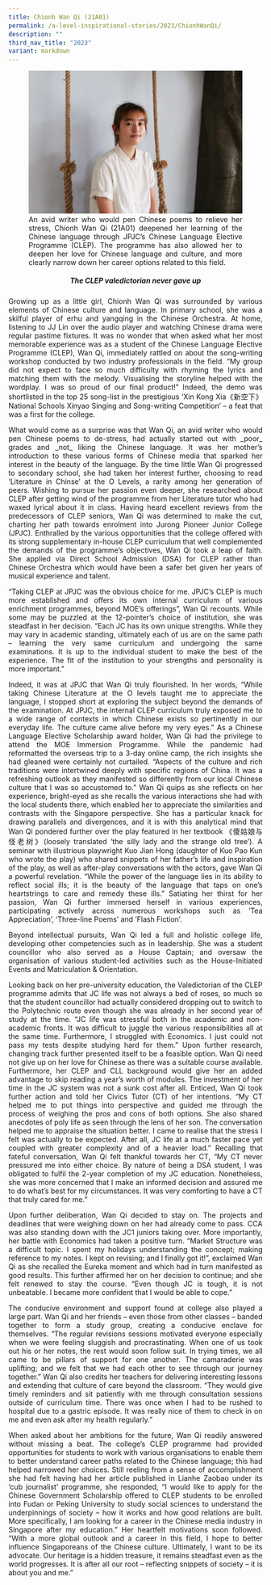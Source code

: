 ```yaml
---
title: Chionh Wan Qi (21A01)
permalink: /a-level-inspirational-stories/2023/ChionhWanQi/
description: ""
third_nav_title: "2023"
variant: markdown
---
```

<div align="justify">

<figure>
<img src="/images/Accomplishment/2023%20inspiring/6Chionh Wan Qi.jpg">
<figcaption> An avid writer who would pen Chinese poems to relieve her stress, Chionh Wan Qi (21A01) deepened her learning of the Chinese language through JPJC’s Chinese Language Elective Programme (CLEP). The programme has also allowed her to deepen her love for Chinese language and culture, and more clearly narrow down her career options related to this field.</figcaption></figure>

<center><h5>The CLEP valedictorian never gave up</h5></center>

<p>Growing up as a little girl, Chionh Wan Qi was surrounded by various elements of Chinese culture and language. In primary school, she was a skilful player of erhu and yangqing in the Chinese Orchestra. At home, listening to JJ Lin over the audio player and watching Chinese drama were regular pastime fixtures. It was no wonder that when asked what her most memorable experience was as a student of the Chinese Language Elective Programme (CLEP), Wan Qi, immediately rattled on about the song-writing workshop conducted by two industry professionals in the field. “My group did not expect to face so much difficulty with rhyming the lyrics and matching them with the melody. Visualising the storyline helped with the wordplay. I was so proud of our final product!” Indeed, the demo was shortlisted in the top 25 song-list in the prestigious ‘Xin Kong Xia《新空下》National Schools Xinyao Singing and Song-writing Competition’ – a feat that was a first for the college.</p>

<p>What would come as a surprise was that Wan Qi, an avid writer who would pen Chinese poems to de-stress, had actually started out with _poor_ grades and _not_ liking the Chinese language. It was her mother’s introduction to these various forms of Chinese media that sparked her interest in the beauty of the language. By the time little Wan Qi progressed to secondary school, she had taken her interest further, choosing to read ‘Literature in Chinse’ at the O Levels, a rarity among her generation of peers. Wishing to pursue her passion even deeper, she researched about CLEP after getting wind of the programme from her Literature tutor who had waxed lyrical about it in class. Having heard excellent reviews from the predecessors of CLEP seniors, Wan Qi was determined to make the cut, charting her path towards enrolment into Jurong Pioneer Junior College (JPJC). Enthralled by the various opportunities that the college offered with its strong supplementary in-house CLEP curriculum that well complemented the demands of the programme’s objectives, Wan Qi took a leap of faith. She applied via Direct School Admission (DSA) for CLEP rather than Chinese Orchestra which would have been a safer bet given her years of musical experience and talent.</p>

“Taking CLEP at JPJC was the obvious choice for me. JPJC’s CLEP is much more established and offers its own internal curriculum of various enrichment programmes, beyond MOE’s offerings”, Wan Qi recounts. While some may be puzzled at the 12-pointer’s choice of institution, she was steadfast in her decision. “Each JC has its own unique strengths. While they may vary in academic standing, ultimately each of us are on the same path – learning the very same curriculum and undergoing the same examinations. It is up to the individual student to make the best of the experience. The fit of the institution to your strengths and personality is more important.”<p></p>

<p>Indeed, it was at JPJC that Wan Qi truly flourished. In her words, “While taking Chinese Literature at the O levels taught me to appreciate the language, I stopped short at exploring the subject beyond the demands of the examination. At JPJC, the internal CLEP curriculum truly exposed me to a wide range of contexts in which Chinese exists so pertinently in our everyday life. The culture came alive before my very eyes.” As a Chinese Language Elective Scholarship award holder, Wan Qi had the privilege to attend the MOE Immersion Programme. While the pandemic had reformatted the overseas trip to a 3-day online camp, the rich insights she had gleaned were certainly not curtailed. “Aspects of the culture and rich traditions were intertwined deeply with specific regions of China. It was a refreshing outlook as they manifested so differently from our local Chinese culture that I was so accustomed to.” Wan Qi quips as she reflects on her experience, bright-eyed as she recalls the various interactions she had with the local students there, which enabled her to appreciate the similarities and contrasts with the Singapore perspective. She has a particular knack for drawing parallels and divergences, and it is with this analytical mind that Wan Qi pondered further over the play featured in her textbook 《傻姑娘与怪老树》(loosely translated ‘the silly lady and the strange old tree’). A seminar with illustrious playwright Kuo Jian Hong (daughter of Kuo Pao Kun who wrote the play) who shared snippets of her father’s life and inspiration of the play, as well as after-play conversations with the actors, gave Wan Qi a powerful revelation. “While the power of the language lies in its ability to reflect social ills; it is the beauty of the language that taps on one’s heartstrings to care and remedy these ills.” Satiating her thirst for her passion, Wan Qi further immersed herself in various experiences, participating actively across numerous workshops such as ‘Tea Appreciation’, ‘Three-line Poems’ and ‘Flash Fiction’.</p>

<p>Beyond intellectual pursuits, Wan Qi led a full and holistic college life, developing other competencies such as in leadership. She was a student councillor who also served as a House Captain; and oversaw the organisation of various student-led activities such as the House-Initiated Events and Matriculation &amp; Orientation.</p>

<p>Looking back on her pre-university education, the Valedictorian of the CLEP programme admits that JC life was not always a bed of roses, so much so that the student councillor had actually considered dropping out to switch to the Polytechnic route even though she was already in her second year of study at the time. “JC life was stressful both in the academic and non-academic fronts. It was difficult to juggle the various responsibilities all at the same time. Furthermore, I struggled with Economics. l just could not pass my tests despite studying hard for them.” Upon further research, changing track further presented itself to be a feasible option. Wan Qi need not give up on her love for Chinese as there was a suitable course available. Furthermore, her CLEP and CLL background would give her an added advantage to skip reading a year’s worth of modules. The investment of her time in the JC system was not a sunk cost after all. Enticed, Wan Qi took further action and told her Civics Tutor (CT) of her intentions. “My CT helped me to put things into perspective and guided me through the process of weighing the pros and cons of both options. She also shared anecdotes of poly life as seen through the lens of her son. The conversation helped me to appraise the situation better. I came to realise that the stress I felt was actually to be expected. After all, JC life at a much faster pace yet coupled with greater complexity and of a heavier load.” Recalling that fateful conversation, Wan Qi felt thankful towards her CT, “My CT never pressured me into either choice. By nature of being a DSA student, I was obligated to fulfil the 2-year completion of my JC education. Nonetheless, she was more concerned that I make an informed decision and assured me to do what’s best for my circumstances. It was very comforting to have a CT that truly cared for me.”</p>

<p>Upon further deliberation, Wan Qi decided to stay on. The projects and deadlines that were weighing down on her had already come to pass. CCA was also standing down with the JC1 juniors taking over. More importantly, her battle with Economics had taken a positive turn. “Market Structure was a difficult topic. I spent my holidays understanding the concept; making reference to my notes. I kept on revising; and I finally got it!”, exclaimed Wan Qi as she recalled the Eureka moment and which had in turn manifested as good results. This further affirmed her on her decision to continue; and she felt renewed to stay the course. “Even though JC is tough, it is not unbeatable. I became more confident that I would be able to cope.”</p>

<p>The conducive environment and support found at college also played a large part. Wan Qi and her friends – even those from other classes – banded together to form a study group, creating a conducive enclave for themselves. “The regular revisions sessions motivated everyone especially when we were feeling sluggish and procrastinating. When one of us took out his or her notes, the rest would soon follow suit. In trying times, we all came to be pillars of support for one another. The camaraderie was uplifting; and we felt that we had each other to see through our journey together.” Wan Qi also credits her teachers for delivering interesting lessons and extending that culture of care beyond the classroom. “They would give timely reminders and sit patiently with me through consultation sessions outside of curriculum time. There was once when I had to be rushed to hospital due to a gastric episode. It was really nice of them to check in on me and even ask after my health regularly.”</p>

<p>When asked about her ambitions for the future, Wan Qi readily answered without missing a beat. The college’s CLEP programme had provided opportunities for students to work with various organisations to enable them to better understand career paths related to the Chinese language; this had helped narrowed her choices. Still reeling from a sense of accomplishment she had felt having had her article published in Lianhe Zaobao under its ‘cub journalist’ programme, she responded, “I would like to apply for the Chinese Government Scholarship offered to CLEP students to be enrolled into Fudan or Peking University to study social sciences to understand the underpinnings of society – how it works and how good relations are built. More specifically, I am looking for a career in the Chinese media industry in Singapore after my education.” Her heartfelt motivations soon followed. “With a more global outlook and a career in this field, I hope to better influence Singaporeans of the Chinese culture. Ultimately, I want to be its advocate. Our heritage is a hidden treasure, it remains steadfast even as the world progresses. It is after all our root – reflecting snippets of society – it is about you and me.”	</p></div>